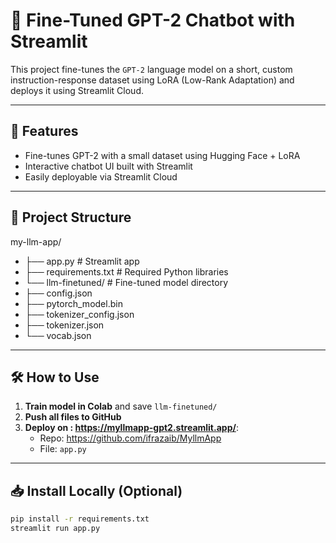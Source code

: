 # 🧠 Fine-Tuned GPT-2 Chatbot with Streamlit

This project fine-tunes the `GPT-2` language model on a short, custom instruction-response dataset using LoRA (Low-Rank Adaptation) and deploys it using Streamlit Cloud.

---

## 🚀 Features

- Fine-tunes GPT-2 with a small dataset using Hugging Face + LoRA
- Interactive chatbot UI built with Streamlit
- Easily deployable via Streamlit Cloud

---

## 📂 Project Structure

my-llm-app/
- ├── app.py # Streamlit app
- ├── requirements.txt # Required Python libraries
- └── llm-finetuned/ # Fine-tuned model directory
- ├── config.json
- ├── pytorch_model.bin
- ├── tokenizer_config.json
- ├── tokenizer.json
- └── vocab.json

---

## 🛠️ How to Use

1. **Train model in Colab** and save `llm-finetuned/`
2. **Push all files to GitHub**
3. **Deploy on : https://myllmapp-gpt2.streamlit.app/**:
   - Repo: https://github.com/ifrazaib/MyllmApp
   - File: `app.py`

---

## 📥 Install Locally (Optional)

```bash
pip install -r requirements.txt
streamlit run app.py
